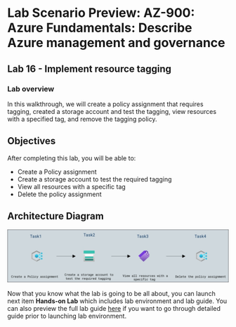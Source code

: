 # Lab Scenario Preview: AZ-900: Azure Fundamentals: Describe Azure management and governance

## Lab 16 - Implement resource tagging

### Lab overview

In this walkthrough, we will create a policy assignment that requires tagging, created a storage account and test the tagging, view resources with a specified tag, and remove the tagging policy.

## Objectives

After completing this lab, you will be able to:

- Create a Policy assignment
- Create a storage account to test the required tagging
- View all resources with a specific tag
- Delete the policy assignment

## Architecture Diagram

![](../images/az900lab16.png)

Now that you know what the lab is going to be all about, you can launch next item **Hands-on Lab** which includes lab environment and lab guide. You can also preview the full lab guide [here](https://experience.cloudlabs.ai/#/labguidepreview/9d17fd2c-d876-435f-b8b2-c9cefc1b0e56) if you want to go through detailed guide prior to launching lab environment.